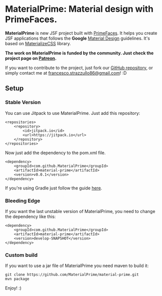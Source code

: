 # MaterialPrime: Material design with PrimeFaces.

**MaterialPrime** is new JSF project built with [PrimeFaces](http://www.primefaces.org/). It helps you create JSF applications that follows the **Google** [Material Design](http://www.google.com/design/spec/material-design/introduction.html) guidelines. It's based on [MaterializeCSS](http://materializecss.com/) library.

**The work on MaterialPrime is funded by the community. Just check the project page on [Patreon](https://www.patreon.com/material_prime/).**

If you want to contribute to the project, just fork our [GitHub repository](https://github.com/MaterialPrime/), or simply contact me at [francesco.strazzullo86@gmail.com](mailto:francesco.strazzullo86@gmail.com)! :D

## Setup
### Stable Version

You can use Jitpack to use MaterialPrime. Just add this repository:

    <repositories>
    	<repository>
    	    <id>jitpack.io</id>
    	    <url>https://jitpack.io</url>
    	</repository>
    </repositories>

Now just add the dependency to the pom.xml file.

    <dependency>
        <groupId>com.github.MaterialPrime</groupId>
        <artifactId>material-prime</artifactId>
        <version>v0.0.1</version>
    </dependency>

If you're using Gradle just follow the guide [here](https://jitpack.io/#MaterialPrime/material-prime).

### Bleeding Edge

If you want the last unstable version of MaterialPrime, you need to change the dependency like this:

    <dependency>
        <groupId>com.github.MaterialPrime</groupId>
        <artifactId>material-prime</artifactId>
        <version>develop-SNAPSHOT</version>
    </dependency>
    
### Custom build

If you want to use a jar file of MaterialPrime you need maven to build it:

    git clone https://github.com/MaterialPrime/material-prime.git
    mvn package

Enjoy! :)